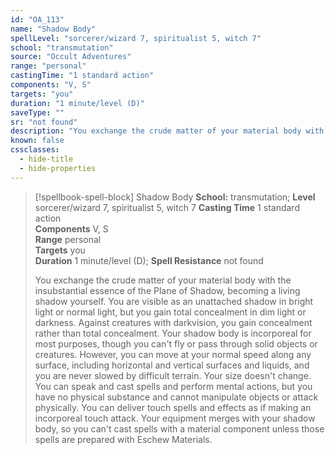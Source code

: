 ```yaml
---
id: "OA_113"
name: "Shadow Body"
spellLevel: "sorcerer/wizard 7, spiritualist 5, witch 7"
school: "transmutation"
source: "Occult Adventures"
range: "personal"
castingTime: "1 standard action"
components: "V, S"
targets: "you"
duration: "1 minute/level (D)"
saveType: ""
sr: "not found"
description: "You exchange the crude matter of your material body with the insubstantial essence of the Plane of Shadow, becoming a living shadow yourself. You are visible as an unattached shadow in bright light or normal light, but you gain total concealment in dim light or darkness. Against creatures with darkvision, you gain concealment rather than total concealment. Your shadow body is incorporeal for most purposes, though you can't fly or pass through solid objects or creatures. However, you can move at your normal speed along any surface, including horizontal and vertical surfaces and liquids, and you are never slowed by difficult terrain. Your size doesn't change.  You can speak and cast spells and perform mental actions, but you have no physical substance and cannot manipulate objects or attack physically. You can deliver touch spells and effects as if making an incorporeal touch attack. Your equipment merges with your shadow body, so you can't cast spells with a material component unless those spells are prepared with Eschew Materials."
known: false
cssclasses:
  - hide-title
  - hide-properties
---
```


> [!spellbook-spell-block] Shadow Body
> **School:** transmutation; **Level** sorcerer/wizard 7, spiritualist 5, witch 7
> **Casting Time** 1 standard action  
> **Components** V, S  
> **Range** personal  
> **Targets** you  
> **Duration** 1 minute/level (D); **Spell Resistance** not found
> 
> You exchange the crude matter of your material body with the insubstantial essence of the Plane of Shadow, becoming a living shadow yourself. You are visible as an unattached shadow in bright light or normal light, but you gain total concealment in dim light or darkness. Against creatures with darkvision, you gain concealment rather than total concealment. Your shadow body is incorporeal for most purposes, though you can't fly or pass through solid objects or creatures. However, you can move at your normal speed along any surface, including horizontal and vertical surfaces and liquids, and you are never slowed by difficult terrain. Your size doesn't change.  You can speak and cast spells and perform mental actions, but you have no physical substance and cannot manipulate objects or attack physically. You can deliver touch spells and effects as if making an incorporeal touch attack. Your equipment merges with your shadow body, so you can't cast spells with a material component unless those spells are prepared with Eschew Materials.
